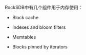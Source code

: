 

RockSDB中有几个组件用于内存使用：

- Block cache

- Indexes and bloom filters

- Memtables

- Blocks pinned by iterators

